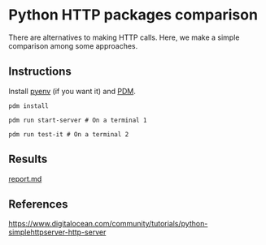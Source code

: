 # Python HTTP packages comparison

There are alternatives to making HTTP calls. Here, we make a simple comparison among some approaches.

## Instructions

Install [pyenv](https://github.com/pyenv/pyenv) (if you want it) and [PDM](https://pdm.fming.dev/latest/).

`pdm install`

`pdm run start-server # On a terminal 1`

`pdm run test-it # On a terminal 2`

## Results

[report.md](report.md)

## References

https://www.digitalocean.com/community/tutorials/python-simplehttpserver-http-server
